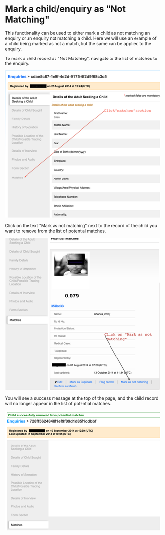 # Mark a child/enquiry as "Not Matching"

This functionality can be used to either mark a child as not matching an enquiry or an enquiry not matching a child. Here we will use an example of a child being marked as not a match, but the same can be applied to the enquiry.

To mark a child record as "Not Matching", navigate to the list of matches to the enquiry.

![](../assets/images/enquiries_matches-1.png)

Click on the text "Mark as not matching" next to the record of the child you want to remove from the list of potential matches.

![](../assets/images/enquiry-not-matching-1.png)

You will see a success message at the top of the page, and the child record will no longer appear in the list of potential matches.

![](../assets/images/enquiry-not-matching-3.png)
